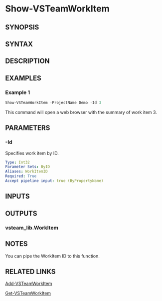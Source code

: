 <!-- #include "./common/header.md" -->

# Show-VSTeamWorkItem

## SYNOPSIS

<!-- #include "./synopsis/Show-VSTeamWorkItem.md" -->

## SYNTAX

## DESCRIPTION

<!-- #include "./synopsis/Show-VSTeamWorkItem.md" -->

## EXAMPLES

### Example 1

```powershell
Show-VSTeamWorkItem -ProjectName Demo -Id 3
```

This command will open a web browser with the summary of work item 3.

## PARAMETERS

### -Id

Specifies work item by ID.

```yaml
Type: Int32
Parameter Sets: ByID
Aliases: WorkItemID
Required: True
Accept pipeline input: true (ByPropertyName)
```

## INPUTS

## OUTPUTS

### vsteam_lib.WorkItem

## NOTES

You can pipe the WorkItem ID to this function.

<!-- #include "./common/prerequisites.md" -->

## RELATED LINKS

<!-- #include "./common/related.md" -->

[Add-VSTeamWorkItem](Add-VSTeamWorkItem.md)

[Get-VSTeamWorkItem](Get-VSTeamWorkItem.md)
